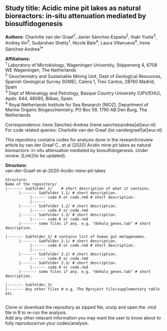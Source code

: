  
Study title: Acidic mine pit lakes as natural bioreactors: in-situ attenuation mediated by biosulfidogenesis   
----------------------------------------------------------------------------------  
**Authors:** Charlotte van der Graaf<sup>1</sup>, Javier Sánchez‑España<sup>2</sup>, Iñaki Yusta<sup>3</sup>, Andrey Ilin<sup>3</sup>, Sudarshan Shetty<sup>1</sup>, Nicole Bale<sup>4</sup>, Laura Villanueva<sup>4</sup>, Irene Sánchez‑Andrea<sup>1*</sup>  

**Affiliations:**  
<sup>1</sup> Laboratory of Microbiology, Wageningen University, Stippeneng 4, 6708 WE Wageningen, The Netherlands  
<sup>2</sup> Geochemistry and Sustainable Mining Unit, Dept of Geological Resources, Spanish Geological Survey (IGME), Calera 1, Tres Cantos, 28760 Madrid, Spain  
<sup>3</sup> Dept of Mineralogy and Petrology, Basque Country University (UPV/EHU), Apdo. 644, 48080, Bilbao, Spain    
<sup>4</sup> Royal Netherlands Institute for Sea Research (NIOZ), Department of Marine Organic Biogeochemistry, PO Box 59, 1790 AB Den Burg, The Netherlands   


Correspondence: Irene Sánchez‑Andrea (irene.sanchezandrea[at]wur.nl)   
For code related queries: Charlotte van der Graaf (lot.vandergraaf[at]wur.nl)   

This repository contains codes for analysis done in the research/review article by van der Graaf C., et al (2020) Acidic mine pit lakes as natural bioreactors: in-situ attenuation mediated by biosulfidogenesis.  _Under review_. [Link](to be updated).  

**Structure:**      
van-der-Graaf-et-al-2020-Acidic-mine-pit-lakes


```
Structure:  
Name of the repository/
|------- Subfolder_1/    # short description of what it contains.    
      |------- Subfolder 1.1/ # short description.
           |------ code.R or code.rmd # short description.  
           |------ 
      |------- Subfolder 1.2/ # short description.  
           |------ code.R or code.rmd  
      |------- Subfolder 1.3/ # short description.  
           |------ code.R or code.rmd
      |------- some files if any. e.g. "dehalo_genes.tab" # short description. 
                        
|------- Subfolder_2/ # contains list of human gut metagenomes.  
      |------- Subfolder 2.1/ # short description.
           |------ code.R or code.rmd # short description.  
           |------ 
      |------- Subfolder 2.2/ # short description.  
           |------ code.R or code.rmd  
      |------- Subfolder 2.3/ # short description.  
           |------ code.R or code.rmd
      |------- some files if any. e.g. "dehalo_genes.tab" # short description. 
          
|------- Subfolder_3/ 
|------- Any othor files # e.g. The Rproject file/supplementary table etc.  
  

```
Clone or download the repository as zipped file, unzip and open the .rmd file in R to re-run the analysis.  
Add any other relavant information you may want the user to know about to fully reproduce/run your codes/analysis.  


